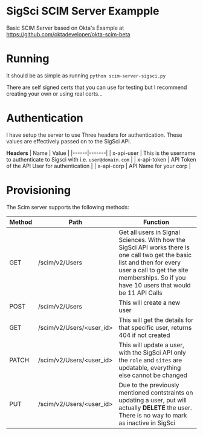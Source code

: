 # SigSci SCIM Server Exampple

Basic SCIM Server based on Okta's Example at https://github.com/oktadeveloper/okta-scim-beta

# Running

It should be as simple as running `python scim-server-sigsci.py`

There are self signed certs that you can use for testing but I recommend creating your own or using real certs...


# Authentication

I have setup the server to use Three headers for authentication. These values are effectively passed on to the SigSci API.

**Headers**
| Name | Value |
|------|-------|
| x-api-user | This is the username to authenticate to Sigsci with i.e. `user@domain.com` |
| x-api-token | API Token of the API User for authentication |
| x-api-corp | API Name for your corp |


# Provisioning 

The Scim server supports the following methods:

| Method | Path | Function |
|--------|------|----------|
| GET    | /scim/v2/Users | Get all users in Signal Sciences. With how the SigSci API works there is one call two get the basic list and then for every user a call to get the site memberships. So if you have 10 users that would be 11 API Calls |
| POST   | /scim/v2/Users | This will create a new user |
| GET    | /scim/v2/Users/<user_id> | This will get the details for that specific user, returns 404 if not created |
| PATCH  | /scim/v2/Users/<user_id> | This will update a user, with the SigSci API only the `role` and `sites` are updatable, everything else cannot be changed |
| PUT    | /scim/v2/Users/<user_id> | Due to the previously mentioned contstraints on updating a user, put will actually **DELETE** the user. There is no way to mark as inactive in SigSci |